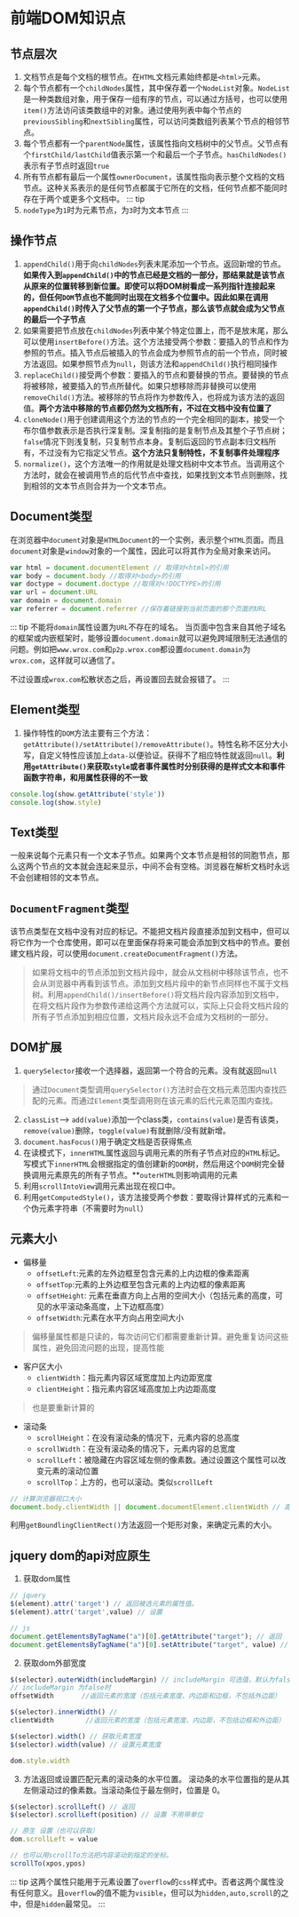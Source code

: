 # 前端DOM知识点
## 节点层次
1. 文档节点是每个文档的根节点。在`HTML`文档元素始终都是`<html>`元素。
2. 每个节点都有一个`childNodes`属性，其中保存着一个`NodeList`对象。`NodeList`是一种类数组对象，用于保存一组有序的节点，可以通过方括号，也可以使用`item()`方法访问该类数组中的对象。通过使用列表中每个节点的`previousSibling`和`nextSibling`属性，可以访问类数组列表某个节点的相邻节点。
3. 每个节点都有一个`parentNode`属性，该属性指向文档树中的父节点。父节点有个`firstChild/lastChild`值表示第一个和最后一个子节点。`hasChildNodes()`表示有子节点时返回`true`
4. 所有节点都有最后一个属性`ownerDocument`，该属性指向表示整个文档的文档节点。这种关系表示的是任何节点都属于它所在的文档，任何节点都不能同时存在于两个或更多个文档中。
::: tip
1. `nodeType`为`1`时为元素节点，为`3`时为文本节点
:::

## 操作节点
1. `appendChild()`用于向`childNodes`列表末尾添加一个节点。返回新增的节点。**如果传入到`appendChild()`中的节点已经是文档的一部分，那结果就是该节点从原来的位置转移到新位置。即使可以将DOM树看成一系列指针连接起来的，但任何`DOM`节点也不能同时出现在文档多个位置中。因此如果在调用`appendChild()`时传入了父节点的第一个子节点，那么该节点就会成为父节点的最后一个子节点**
2. 如果需要把节点放在`childNodes`列表中某个特定位置上，而不是放末尾，那么可以使用`insertBefore()`方法。这个方法接受两个参数：要插入的节点和作为参照的节点。插入节点后被插入的节点会成为参照节点的前一个节点，同时被方法返回。如果参照节点为`null`，则该方法和`appendChild()`执行相同操作
3. `replaceChild()`接受两个参数：要插入的节点和要替换的节点。要替换的节点将被移除，被要插入的节点所替代。如果只想移除而非替换可以使用`removeChild()`方法。被移除的节点将作为参数传入，也将成为该方法的返回值。**两个方法中移除的节点都仍然为文档所有，不过在文档中没有位置了**
4. `cloneNode()`用于创建调用这个方法的节点的一个完全相同的副本，接受一个布尔值参数表示是否执行深复制。深复制指的是复制节点及其整个子节点树；`false`情况下则浅复制，只复制节点本身。复制后返回的节点副本归文档所有，不过没有为它指定父节点。**这个方法只复制特性，不复制事件处理程序**
5. `normalize()`，这个方法唯一的作用就是处理文档树中文本节点。当调用这个方法时，就会在被调用节点的后代节点中查找，如果找到文本节点则删除，找到相邻的文本节点则合并为一个文本节点。

## Document类型
在浏览器中`document`对象是`HTMLDocument`的一个实例，表示整个`HTML`页面。而且`document`对象是`window`对象的一个属性，因此可以将其作为全局对象来访问。
```js
var html = document.documentElement // 取得对<html>的引用
var body = document.body //取得对<body>的引用
var doctype = document.doctype //取得对<!DOCTYPE>的引用
var url = document.URL
var domain = document.domain
var referrer = document.referrer //保存着链接到当前页面的那个页面的URL
```

::: tip
不能将`domain`属性设置为`URL`不存在的域名。
当页面中包含来自其他子域名的框架或内嵌框架时，能够设置`document.domain`就可以避免跨域限制无法通信的问题。例如把`www.wrox.com`和`p2p.wrox.com`都设置`document.domain`为`wrox.com`，这样就可以通信了。

不过设置成`wrox.com`松散状态之后，再设置回去就会报错了。
:::

## Element类型
1. 操作特性的`DOM`方法主要有三个方法：`getAttribute()/setAttribute()/removeAttribute()`。特性名称不区分大小写，自定义特性应该加上`data-`以便验证。获得不了相应特性就返回`null`。**利用`getAttribute()`来获取`style`或者事件属性时分别获得的是样式文本和事件函数字符串，和用属性获得的不一致**

```js
console.log(show.getAttribute('style'))
console.log(show.style)
```

## Text类型
一般来说每个元素只有一个文本子节点。如果两个文本节点是相邻的同胞节点，那么这两个节点的文本就会连起来显示，中间不会有空格。浏览器在解析文档时永远不会创建相邻的文本节点。

## `DocumentFragment`类型
该节点类型在文档中没有对应的标记。不能把文档片段直接添加到文档中，但可以将它作为一个仓库使用，即可以在里面保存将来可能会添加到文档中的节点。要创建文档片段，可以使用`document.createDocumentFragment()`方法。

> 如果将文档中的节点添加到文档片段中，就会从文档树中移除该节点，也不会从浏览器中再看到该节点。添加到文档片段中的新节点同样也不属于文档树。利用`appendChild()/insertBefore()`将文档片段内容添加到文档中，在将文档片段作为参数传递给这两个方法就可以，实际上只会将文档片段的所有子节点添加到相应位置，文档片段永远不会成为文档树的一部分。

## DOM扩展
1. `querySelector`接收一个选择器，返回第一个符合的元素。没有就返回`null`
> 通过`Document`类型调用`querySelector()`方法时会在文档元素范围内查找匹配的元素。而通过`Element`类型调用则在该元素的后代元素范围内查找。

2. `classList`--> `add(value)`添加一个class类，`contains(value)`是否有该类，`remove(value)`删除，`toggle(value)`有就删除/没有就新增。
3. `document.hasFocus()`用于确定文档是否获得焦点
4. 在读模式下，`innerHTML`属性返回与调用元素的所有子节点对应的`HTML`标记。写模式下`innerHTML`会根据指定的值创建新的`DOM`树，然后用这个`DOM`树完全替换调用元素原先的所有子节点。**`outerHTML`则影响调用的元素
5. 利用`scrollIntoView`调用元素出现在视口中。
6. 利用`getComputedStyle()`，该方法接受两个参数：要取得计算样式的元素和一个伪元素字符串（不需要时为`null`）

## 元素大小
- 偏移量
    + `offsetLeft`:元素的左外边框至包含元素的上内边框的像素距离
    + `offsetTop`:元素的上外边框至包含元素的上内边框的像素距离
    + `offsetHeight`: 元素在垂直方向上占用的空间大小（包括元素的高度，可见的水平滚动条高度，上下边框高度）
    + `offsetWidth`:元素在水平方向占用空间大小
> 偏移量属性都是只读的，每次访问它们都需要重新计算。避免重复访问这些属性，避免回流问题的出现，提高性能

- 客户区大小
    + `clientWidth`：指元素内容区域宽度加上内边距宽度
    + `clientHeight`：指元素内容区域高度加上内边距高度
> 也是要重新计算的

- 滚动条
    + `scrollHeight`：在没有滚动条的情况下，元素内容的总高度
    + `scrollWidth`：在没有滚动条的情况下，元素内容的总宽度
    + `scrollLeft`：被隐藏在内容区域左侧的像素数。通过设置这个属性可以改变元素的滚动位置
    + `scrollTop`：上方的，也可以滚动。类似`scrollLeft`
```js
// 计算浏览器视口大小
document.body.clientWidth || document.documentElement.clientWidth // 高度也是这么处理兼容性
```

利用`getBoundlingClientRect()`方法返回一个矩形对象，来确定元素的大小。
## jquery dom的api对应原生
1. 获取dom属性
```js
// jquery
$(element).attr('target') // 返回被选元素的属性值。
$(element).attr('target',value) // 设置

// js
document.getElementsByTagName("a")[0].getAttribute("target"); // 返回
document.getElementsByTagName("a")[0].setAttribute("target", value) // 设置
```

2. 获取dom外部宽度
```js
$(selector).outerWidth(includeMargin) // includeMargin 可选值，默认为false，即不包含margin，只有包含padding+border
// includeMargin 为false时
offsetWidth       //返回元素的宽度（包括元素宽度、内边距和边框，不包括外边距）

$(selector).innerWidth() // 
clientWidth        //返回元素的宽度（包括元素宽度、内边距，不包括边框和外边距）

$(selector).width() // 获取元素宽度
$(selector).width(value) // 设置元素宽度

dom.style.width
```

3. 方法返回或设置匹配元素的滚动条的水平位置。
滚动条的水平位置指的是从其左侧滚动过的像素数。当滚动条位于最左侧时，位置是 0。
```js
$(selector).scrollLeft() // 返回
$(selector).scrollLeft(position) // 设置 不用带单位

// 原生 设置（也可以获取）
dom.scrollLeft = value

// 也可以用scrollTo方法把内容滚动到指定的坐标。
scrollTo(xpos,ypos)
```
::: tip
这两个属性只能用于元素设置了`overflow`的`css`样式中。否者这两个属性没有任何意义。且`overflow`的值不能为`visible`，但可以为`hidden,auto,scroll`的之中，但是`hidden`最常见。
:::